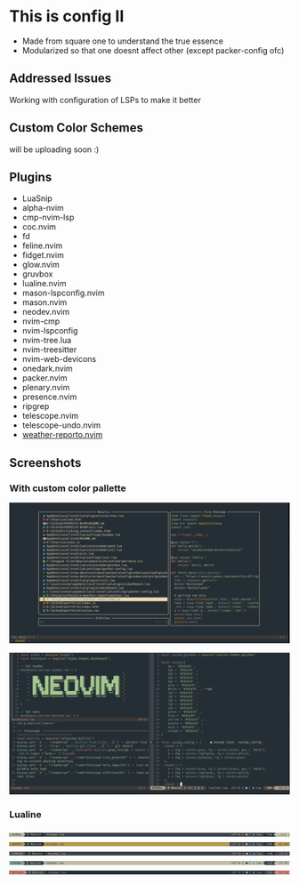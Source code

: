 # This is config II

- Made from square one to understand the true essence
- Modularized so that one doesnt affect other (except packer-config ofc)

## Addressed Issues

Working with configuration of LSPs to make it better

## Custom Color Schemes

will be uploading soon :)

## Plugins

- LuaSnip
- alpha-nvim
- cmp-nvim-lsp
- coc.nvim
- fd
- feline.nvim
- fidget.nvim
- glow.nvim
- gruvbox
- lualine.nvim
- mason-lspconfig.nvim
- mason.nvim
- neodev.nvim
- nvim-cmp
- nvim-lspconfig
- nvim-tree.lua
- nvim-treesitter
- nvim-web-devicons
- onedark.nvim
- packer.nvim
- plenary.nvim
- presence.nvim
- ripgrep
- telescope.nvim
- telescope-undo.nvim
- [weather-reporto.nvim](https://www.github.com/t-aswath/weather-reporto.nvim)

## Screenshots

### With custom color pallette

![Alt text](./screenshots/s4.png "Telescope")

![Alt text](./screenshots/s5.png "Config")

### Lualine

![Alt text](./screenshots/l1.png "Normal")
![Alt text](./screenshots/l2.png "Insert")
![Alt text](./screenshots/l3.png "Command")
![Alt text](./screenshots/l4.png "Visual")
![Alt text](./screenshots/l5.png "Replace")
